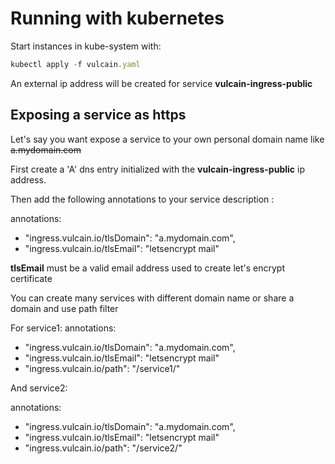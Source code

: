 # Running with kubernetes

Start instances in kube-system with:

```js
kubectl apply -f vulcain.yaml
```

An external ip address will be created for service **vulcain-ingress-public**

## Exposing a service as https

Let's say you want expose a service to your own personal domain name like ~~a.mydomain.com~~

First create a 'A' dns entry initialized with the **vulcain-ingress-public** ip address.

Then add the following annotations to your service description :

annotations:
  - "ingress.vulcain.io/tlsDomain": "a.mydomain.com",
  - "ingress.vulcain.io/tlsEmail": "letsencrypt mail"

**tlsEmail** must be a valid email address used to create let's encrypt certificate

You can create many services with different domain name or share a domain and use path filter

For service1:
annotations:
  - "ingress.vulcain.io/tlsDomain": "a.mydomain.com",
  - "ingress.vulcain.io/tlsEmail": "letsencrypt mail"
  - "ingress.vulcain.io/path": "/service1/"

And service2:

annotations:
  - "ingress.vulcain.io/tlsDomain": "a.mydomain.com",
  - "ingress.vulcain.io/tlsEmail": "letsencrypt mail"
  - "ingress.vulcain.io/path": "/service2/"

